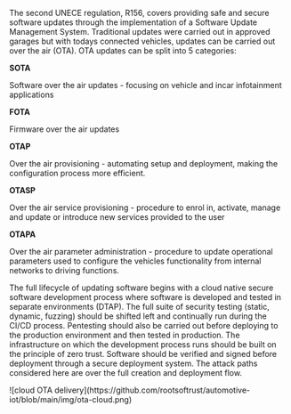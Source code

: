 The second UNECE regulation, R156, covers providing safe and secure software updates through the implementation of a Software Update Management System. Traditional updates were carried out in approved garages but with todays connected vehicles, updates can be carried out over the air (OTA).
OTA updates can be split into 5 categories:

<b>SOTA</b>

Software over the air updates - focusing on vehicle and incar infotainment applications


<b>FOTA</b>

Firmware over the air updates 

<b>OTAP</b>

Over the air provisioning - automating setup and deployment, making the configuration process more efficient.

<b>OTASP</b>

Over the air service provisioning - procedure to enrol in, activate, manage and update or introduce new services provided to the user

<b>OTAPA</b>

Over the air parameter administration - procedure to update operational parameters used to configure the vehicles functionality from internal networks to driving functions.


The full lifecycle of updating software begins with a cloud native secure software development process where software is developed and tested in separate environments (DTAP). The full suite of security testing (static, dynamic, fuzzing) should be shifted left and continually run during the CI/CD process. Pentesting should also be carried out before deploying to the production environment and then tested in production. The infrastructure on which the development process runs should be built on the principle of zero trust. Software should be verified and signed before deployment through a secure deployment system. The attack paths considered here are over the full creation and deployment flow.
<p></p>
![cloud OTA delivery](https://github.com/rootsoftrust/automotive-iot/blob/main/img/ota-cloud.png)
